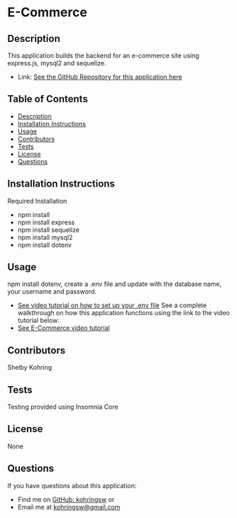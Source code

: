 # E-Commerce

## Description
This application builds the backend for an e-commerce site using express.js, mysql2 and sequelize.

- Link: [See the GitHub Repository for this application here](https://github.com/kohringsw/e-commerce.git)

## Table of Contents
- [Description](#description)
- [Installation Instructions](#installation)
- [Usage](#usage)
- [Contributors](#contributors)
- [Tests](#tests)
- [License](#license)
- [Questions](#questions)

## Installation Instructions
Required Installation
- npm install
- npm install express
- npm install sequelize
- npm install mysql2
- npm install dotenv

## Usage
npm install dotenv, create a .env file and update with the database name, your username and password. 
- [See video tutorial on how to set up your .env file](https://drive.google.com/file/d/1SsJAjsy3_P6HX21FEqigwJHJL1pMv29k/view)
See a complete walkthrough on how this application functions using the link to the video tutorial below:
- [See E-Commerce video tutorial](https://drive.google.com/file/d/1TJJ8XPeHksgAOmIK4R7D5_xCovCt1r3q/view)

## Contributors
Shelby Kohring

## Tests
Testing provided using Insomnia Core

## License 
None

## Questions
If you have questions about this application: 
- Find me on [GitHub: kohringsw](https://github.com/kohringsw) or 
- Email me at [kohringsw@gmail.com](mailto:kohringsw@gmail.com)